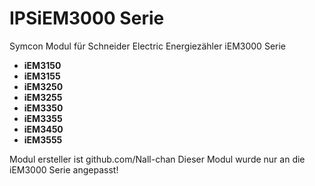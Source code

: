 # IPSiEM3000 Serie

Symcon Modul für Schneider Electric Energiezähler iEM3000 Serie

- __iEM3150__  
- __iEM3155__  
- __iEM3250__  
- __iEM3255__  
- __iEM3350__  
- __iEM3355__  
- __iEM3450__  
- __iEM3555__ 

Modul ersteller ist github.com/Nall-chan
Dieser Modul wurde nur an die iEM3000 Serie angepasst!
